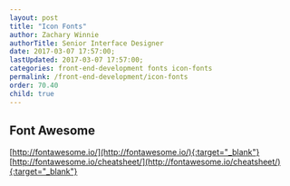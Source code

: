 ```yaml
---
layout: post
title: "Icon Fonts"
author: Zachary Winnie
authorTitle: Senior Interface Designer
date: 2017-03-07 17:57:00;
lastUpdated: 2017-03-07 17:57:00;
categories: front-end-development fonts icon-fonts
permalink: /front-end-development/icon-fonts
order: 70.40
child: true
---
```

## Font Awesome 
[http://fontawesome.io/](http://fontawesome.io/){:target="_blank"}
[http://fontawesome.io/cheatsheet/](http://fontawesome.io/cheatsheet/){:target="_blank"}